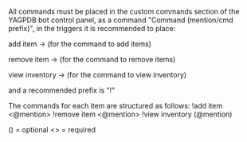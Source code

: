 All commands must be placed in the custom commands section of the YAGPDB bot control panel, as a command
"Command (mention/cmd prefix)", in the triggers it is recommended to place:

add item -> (for the command to add items)

remove item -> (for the command to remove items)

view inventory -> (for the command to view inventory)

and a recommended prefix is ​​"!"


The commands for each item are structured as follows:
!add item <@mention> <quantity> <object>
!remove item <@mention> <quantity> <object>
!view inventory (@mention)

() = optional
<> = required
